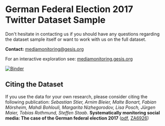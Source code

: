 

# German Federal Election 2017 Twitter Dataset Sample

Don't hesitate in contacting us if you should have any questions regarding the dataset sample itself or want to work with us on the full dataset.

**Contact:** mediamonitoring@gesis.org

For an interactive exploration see: [mediamonitoring.gesis.org](http://mediamonitoring.gesis.org)


[![Binder](https://notebooks.gesis.org/binder/badge_logo.svg)](https://notebooks.gesis.org/binder/v2/gh/gesiscss/btw17_sample_scripts/master?urlpath=lab/tree/query_sample.ipynb)


## Citing the Dataset
If you use the data for your own research, please consider citing the following publication: *Sebastian Stier, Arnim Bleier, Malte Bonart, Fabian Mörsheim, Mahdi Bohlouli, Margarita Nizhegorodov, Lisa Posch, Jürgen Maier, Tobias Rothmund, Steffen Staab*. **Systematically monitoring social media: The case of the German federal election 2017** ([pdf](https://arxiv.org/pdf/1804.02888.pdf), [ZA6926](https://dbk.gesis.org/dbksearch/sdesc2.asp?no=6926))
